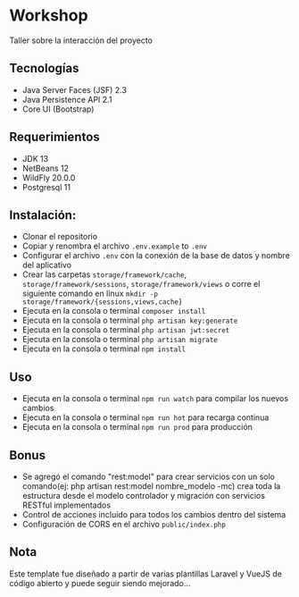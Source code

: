# Workshop
Taller sobre la interacción del proyecto

## Tecnologías 
* Java Server Faces (JSF) 2.3
* Java Persistence API 2.1
* Core UI (Bootstrap)

## Requerimientos
* JDK 13
* NetBeans 12
* WildFly 20.0.0
* Postgresql 11

## Instalación:
* Clonar el repositorio
* Copiar y renombra el archivo `.env.example` to `.env`
* Configurar el archivo `.env` con la conexión de la base de datos y nombre del aplicativo
* Crear las carpetas `storage/framework/cache`, `storage/framework/sessions`, `storage/framework/views` o corre el siguiente comando en linux `mkdir -p storage/framework/{sessions,views,cache}`
* Ejecuta en la consola o terminal `composer install`
* Ejecuta en la consola o terminal `php artisan key:generate`
* Ejecuta en la consola o terminal `php artisan jwt:secret`
* Ejecuta en la consola o terminal `php artisan migrate`
* Ejecuta en la consola o terminal `npm install`

## Uso
* Ejecuta en la consola o terminal `npm run watch` para compilar los nuevos cambios
* Ejecuta en la consola o terminal `npm run hot` para recarga continua
* Ejecuta en la consola o terminal `npm run prod` para producción

## Bonus
* Se agregó el comando "rest:model" para crear servicios con un solo comando(ej: php artisan rest:model nombre_modelo -mc) crea toda la estructura desde el modelo controlador y migración con servicios RESTful implementados
* Control de acciones incluído para todos los cambios dentro del sistema
* Configuración de CORS en el archivo `public/index.php`

## Nota

Este template fue diseñado a partir de varias plantillas Laravel y VueJS de código abierto y puede seguir siendo mejorado...